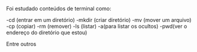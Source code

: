Foi estudado conteúdos de terminal como:

-cd (entrar em um diretório)
-mkdir (criar diretório)
-mv (mover um arquivo)
-cp (copiar)
-rm (remover)
-ls (listar) -a(para listar os ocultos)
-pwd(ver o endereço do diretório que estou)

Entre outros
